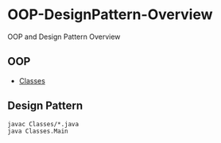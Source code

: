 # OOP-DesignPattern-Overview
OOP and Design Pattern Overview

## OOP
* [Classes](Classes)

## Design Pattern
```
javac Classes/*.java
java Classes.Main
```